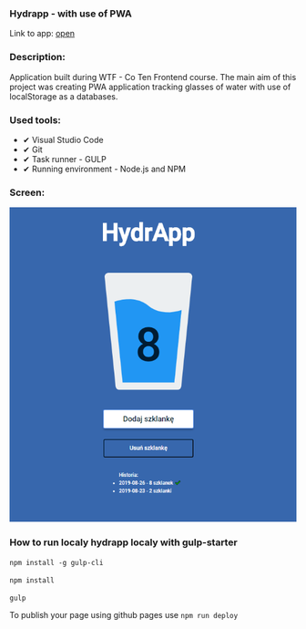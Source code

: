 ### Hydrapp - with use of PWA

Link to app: [open](https://mc777.github.io/hydrapp/)

### Description:

Application built during WTF - Co Ten Frontend course. The main aim of this project was creating PWA application tracking glasses of water with use of localStorage as a databases.

### Used tools:

- ✔ Visual Studio Code
- ✔ Git
- ✔ Task runner - GULP
- ✔ Running environment - Node.js and NPM

### Screen:

![Homepage screenshot](src/assets/img/hydrAPP_screen.PNG)

### How to run localy hydrapp localy with gulp-starter

`npm install -g gulp-cli`

`npm install`

`gulp`

To publish your page using github pages use `npm run deploy`
